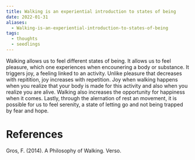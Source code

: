 ```yaml
---
title: Walking is an experiential introduction to states of being
date: 2022-01-31
aliases:
  - Walking-is-an-experiential-introduction-to-states-of-being
tags:
  - thoughts
  - seedlings
---
```

Walking allows us to feel different states of being. It allows us to feel pleasure, which one experiences when encounering a body or substance. It triggers joy, a feeling linked to an activity. Unlike pleasure that decreases with repitition, joy increases with repetition. Joy when walking happens when you realize that your body is made for this activity and also when you realize you are alive. Walking also increases the opportunity for happiness when it comes. Lastly, through the alernation of rest an movement, it is possible for us to feel serenity, a state of letting go and not being trapped by fear and hope.

# References

Gros, F. (2014). A Philosophy of Walking. Verso.